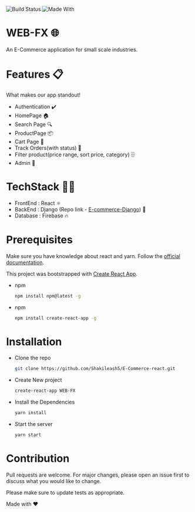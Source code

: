 
![Build Status](https://img.shields.io/badge/build-completed-brightgreen?style=for-the-badge&logo=appveyor)
![Made With](https://img.shields.io/badge/Made%20With-React-lightblue?style=for-the-badge&logo=appveyor)

# WEB-FX 🌐
An E-Commerce application for small scale industries.

# Features 📋
What makes our app standout!

* Authentication ✔️
* HomePage 🏠
* Search Page 🔍
* ProductPage 📦 
* Cart Page 🛒
* Track Orders(with status) 🎯
* Filter product(price range, sort price, category) 🗄️
* Admin 👑

# TechStack 👨‍💻
* FrontEnd : React ⚛
* BackEnd  : Django (Repo link - [E-commerce-Django](https://github.com/Shakileash5/E-commerce-Django)) 🔮
* Database : Firebase 🔥 

# Prerequisites
Make sure you have knowledge about react and yarn. Follow the [official documentation](https://reactjs.org/docs/getting-started.html).

This project was bootstrapped with [Create React App](https://github.com/facebook/create-react-app).
* npm

  ```sh
  npm install npm@latest -g
  ```
* npm

  ```sh
  npm install create-react-app -g
  ```

# Installation
* Clone the repo

    ``` bash
    git clone https://github.com/Shakileash5/E-Commerce-react.git
    ```
* Create New project

    ``` bash
    create-react-app WEB-FX
    ```

* Install the Dependencies

    ``` bash
    yarn install
    ```
* Start the server

    ``` bash
    yarn start
    ```
# Contribution
Pull requests are welcome. For major changes, please open an issue first to discuss what you would like to change.

Please make sure to update tests as appropriate.

Made with ❤
